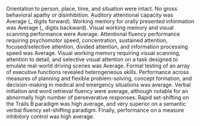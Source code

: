 Orientation to person, place, time, and situation were intact.
No gross behavioral apathy or disinhibition.
Auditory attentional capacity was Average (_ digits forward).
Working memory for orally presented information was Average (_ digits backward).
Visual working memory and visual scanning performance were Average.
Attentional fluency performance requiring psychomotor speed, concentration, sustained attention, focused/selective attention, divided attention, and information processing speed was Average.
Visual working memory requiring visual scanning, attention to detail, and selective visual attention on a task designed to emulate real-world driving scenes was Average.
Formal testing of an array of executive functions revealed heterogeneous skills. Performance across measures of planning and flexible problem-solving, concept formation, and decision-making in medical and emergency situations was average.
Verbal initiation and word retrieval fluency were average, although notable for an abnormally high number of perseverative responses.
Rapid set-shifting on the Trails B paradigm was high average, and very superior on a semantic verbal fluency set-shifting paradigm.
Finally, performance on a measure inhibitory control was high average.
